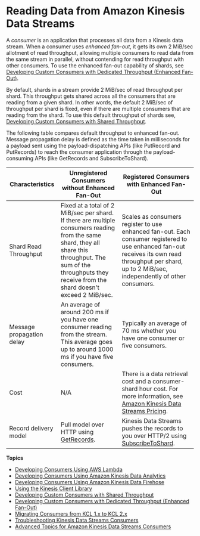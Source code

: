 # Reading Data from Amazon Kinesis Data Streams<a name="building-consumers"></a>

A *consumer* is an application that processes all data from a Kinesis data stream\. When a consumer uses *enhanced fan\-out*, it gets its own 2 MiB/sec allotment of read throughput, allowing multiple consumers to read data from the same stream in parallel, without contending for read throughput with other consumers\. To use the enhanced fan\-out capability of shards, see [Developing Custom Consumers with Dedicated Throughput \(Enhanced Fan\-Out\)](enhanced-consumers.md)\.

 By default, shards in a stream provide 2 MiB/sec of read throughput per shard\. This throughput gets shared across all the consumers that are reading from a given shard\. In other words, the default 2 MiB/sec of throughput per shard is fixed, even if there are multiple consumers that are reading from the shard\. To use this default throughput of shards see, [Developing Custom Consumers with Shared Throughput](shared-throughput-consumers.md)\. 

The following table compares default throughput to enhanced fan\-out\. Message propagation delay is defined as the time taken in milliseconds for a payload sent using the payload\-dispatching APIs \(like PutRecord and PutRecords\) to reach the consumer application through the payload\-consuming APIs \(like GetRecords and SubscribeToShard\)\. 


| Characteristics | Unregistered Consumers without Enhanced Fan\-Out | Registered Consumers with Enhanced Fan\-Out | 
| --- | --- | --- | 
| Shard Read Throughput | Fixed at a total of 2 MiB/sec per shard\. If there are multiple consumers reading from the same shard, they all share this throughput\. The sum of the throughputs they receive from the shard doesn't exceed 2 MiB/sec\. | Scales as consumers register to use enhanced fan\-out\. Each consumer registered to use enhanced fan\-out receives its own read throughput per shard, up to 2 MiB/sec, independently of other consumers\. | 
| Message propagation delay | An average of around 200 ms if you have one consumer reading from the stream\. This average goes up to around 1000 ms if you have five consumers\. | Typically an average of 70 ms whether you have one consumer or five consumers\. | 
| Cost | N/A | There is a data retrieval cost and a consumer\-shard hour cost\. For more information, see [Amazon Kinesis Data Streams Pricing](https://aws.amazon.com/kinesis/streams/pricing)\. | 
| Record delivery model | Pull model over HTTP using [GetRecords](https://docs.aws.amazon.com/kinesis/latest/APIReference/API_GetRecords.html)\. | Kinesis Data Streams pushes the records to you over HTTP/2 using [SubscribeToShard](https://docs.aws.amazon.com/kinesis/latest/APIReference/API_SubscribeToShard.html)\. | 

**Topics**
+ [Developing Consumers Using AWS Lambda](lambda-consumer.md)
+ [Developing Consumers Using Amazon Kinesis Data Analytics](kda-consumer.md)
+ [Developing Consumers Using Amazon Kinesis Data Firehose](kdf-consumer.md)
+ [Using the Kinesis Client Library](shared-throughput-kcl-consumers.md)
+ [Developing Custom Consumers with Shared Throughput](shared-throughput-consumers.md)
+ [Developing Custom Consumers with Dedicated Throughput \(Enhanced Fan\-Out\)](enhanced-consumers.md)
+ [Migrating Consumers from KCL 1\.x to KCL 2\.x](kcl-migration.md)
+ [Troubleshooting Kinesis Data Streams Consumers](troubleshooting-consumers.md)
+ [Advanced Topics for Amazon Kinesis Data Streams Consumers](advanced-consumers.md)